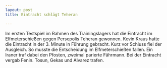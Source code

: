 ```yaml
---
layout: post
title: Eintracht schlägt Teheran

---
```


Im ersten Testspiel im Rahmen des Trainingslagers hat die Eintracht im Elfmeterschießen gegen Persepolis Teheran gewonnen. Kevin Kraus hatte die Eintracht in der 3. Minute in Führung gebracht. Kurz vor Schluss fiel der Ausgleich. So musste die Entscheidung im Elfmeterschießen fallen. Ein Iraner traf dabei den Pfosten, zweimal parierte Fährmann. Bei der Eintracht vergab Fenin. Tosun, Gekas und Alvarez trafen.


